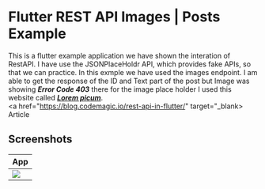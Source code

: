 # Flutter REST API Images | Posts Example

This is a flutter example application we have shown the interation of RestAPI. I have use the JSONPlaceHoldr API, which provides fake APIs, so that we can practice. In this exmple we have used the images endpoint. I am able to get the response of the ID and Text part of the post but Image was showing <i><b>Error Code 403</i></b> there for the image place holder I used this website called <a href="https://picsum.photos/"><b><i>Lorem picum</i></b></a>.
<br>
<a href="https://blog.codemagic.io/rest-api-in-flutter/" target="_blank> Article</a> 


## Screenshots

| App | 
| ---------------- |
| ![](https://github.com/Ankitkj1999/Flutter-Examples/blob/Flutter_REST_API_Image/image.gif?raw=true) | 
